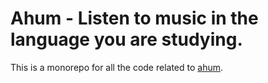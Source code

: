 # Ahum - Listen to music in the language you are studying. 

This is a monorepo for all the code related to [ahum](https://ahum.io/). 
  
